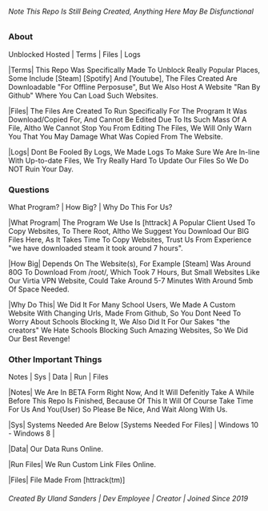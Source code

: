 ###### Note This Repo Is Still Being Created, Anything Here May Be Disfunctional

### About
Unblocked Hosted | Terms | Files | Logs

|Terms| This Repo Was Specifically Made To Unblock Really Popular Places, Some Include [Steam] [Spotify] And [Youtube], The Files Created Are Downloadable "For Offline Perposuse", But We Also Host A Website "Ran By Github" Where You Can Load Such Websites.

|Files| The Files Are Created To Run Specifically For The Program It Was Download/Copied For, And Cannot Be Edited Due To Its Such Mass Of A File, Altho We Cannot Stop You From Editing The Files, We Will Only Warn You That You May Damage What Was Copied From The Website.

|Logs| Dont Be Fooled By Logs, We Made Logs To Make Sure We Are In-line With Up-to-date Files, We Try Really Hard To Update Our Files So We Do NOT Ruin Your Day.

### Questions
What Program? | How Big? | Why Do This For Us?

|What Program| The Program We Use Is [httrack] A Popular Client Used To Copy Websites, To There Root, Altho We Suggest You Download Our BIG Files Here, As It Takes Time To Copy Websites, Trust Us From Experience "we have downloaded steam it took around 7 hours".

|How Big| Depends On The Website(s), For Example [Steam] Was Around 80G To Download From /root/, Which Took 7 Hours, But Small Websites Like Our Virtia VPN Website, Could Take Around 5-7 Minutes With Around 5mb Of Space Needed.

|Why Do This| We Did It For Many School Users, We Made A Custom Website With Changing Urls, Made From Github, So You Dont Need To Worry About Schools Blocking It, We Also Did It For Our Sakes "the creators" We Hate Schools Blocking Such Amazing Websites, So We Did Our Best Revenge!

### Other Important Things
Notes | Sys | Data | Run | Files

|Notes| We Are In BETA Form Right Now, And It Will Defenitly Take A While Before This Repo Is Finished, Because Of This It Will Of Course Take Time For Us And You(User) So Please Be Nice, And Wait Along With Us.

|Sys| Systems Needed Are Below
[Systems Needed For Files]
| Windows 10 - Windows 8 |

|Data| Our Data Runs Online.

|Run Files| We Run Custom Link Files Online.

|Files| File Made From [httrack(tm)]

###### Created By Uland Sanders | Dev Employee | Creator | Joined Since 2019 





